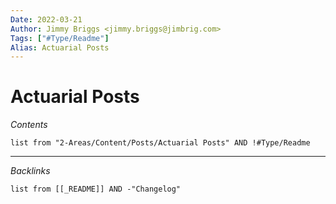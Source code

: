 ```yaml
---
Date: 2022-03-21
Author: Jimmy Briggs <jimmy.briggs@jimbrig.com>
Tags: ["#Type/Readme"]
Alias: Actuarial Posts
---
```


# Actuarial Posts

*Contents*

```dataview
list from "2-Areas/Content/Posts/Actuarial Posts" AND !#Type/Readme
```

***

*Backlinks*

```dataview
list from [[_README]] AND -"Changelog"
```
